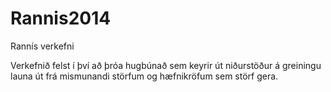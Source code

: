 Rannis2014
==========

Rannís verkefni

Verkefnið felst í því að þróa hugbúnað sem keyrir út niðurstöður á greiningu launa út frá mismunandi störfum og hæfnikröfum sem störf gera. 

